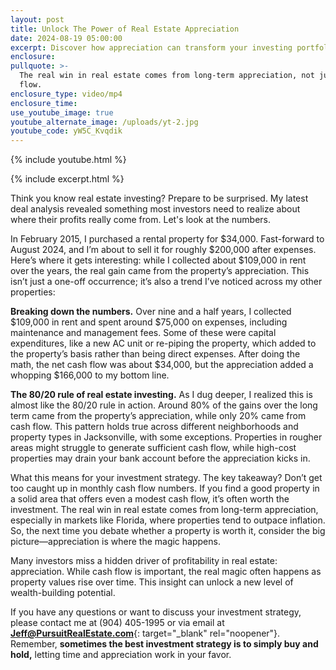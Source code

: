 ```yaml
---
layout: post
title: Unlock The Power of Real Estate Appreciation
date: 2024-08-19 05:00:00
excerpt: Discover how appreciation can transform your investing portfolio.
enclosure:
pullquote: >-
  The real win in real estate comes from long-term appreciation, not just cash
  flow.
enclosure_type: video/mp4
enclosure_time:
use_youtube_image: true
youtube_alternate_image: /uploads/yt-2.jpg
youtube_code: yW5C_Kvqdik
---
```

{% include youtube.html %}

{% include excerpt.html %}

Think you know real estate investing? Prepare to be surprised. My latest deal analysis revealed something most investors need to realize about where their profits really come from. Let's look at the numbers.

In February 2015, I purchased a rental property for $34,000. Fast-forward to August 2024, and I’m about to sell it for roughly $200,000 after expenses. Here’s where it gets interesting: while I collected about $109,000 in rent over the years, the real gain came from the property’s appreciation. This isn’t just a one-off occurrence; it’s also a trend I’ve noticed across my other properties:

**Breaking down the numbers.** Over nine and a half years, I collected $109,000 in rent and spent around $75,000 on expenses, including maintenance and management fees. Some of these were capital expenditures, like a new AC unit or re-piping the property, which added to the property’s basis rather than being direct expenses. After doing the math, the net cash flow was about $34,000, but the appreciation added a whopping $166,000 to my bottom line.

**The 80/20 rule of real estate investing.** As I dug deeper, I realized this is almost like the 80/20 rule in action. Around 80% of the gains over the long term came from the property’s appreciation, while only 20% came from cash flow. This pattern holds true across different neighborhoods and property types in Jacksonville, with some exceptions. Properties in rougher areas might struggle to generate sufficient cash flow, while high-cost properties may drain your bank account before the appreciation kicks in.

What this means for your investment strategy. The key takeaway? Don’t get too caught up in monthly cash flow numbers. If you find a good property in a solid area that offers even a modest cash flow, it’s often worth the investment. The real win in real estate comes from long-term appreciation, especially in markets like Florida, where properties tend to outpace inflation. So, the next time you debate whether a property is worth it, consider the big picture—appreciation is where the magic happens.

Many investors miss a hidden driver of profitability in real estate: appreciation. While cash flow is important, the real magic often happens as property values rise over time. This insight can unlock a new level of wealth-building potential.

If you have any questions or want to discuss your investment strategy, please contact me at (904) 405-1995 or via email at [**Jeff@PursuitRealEstate.com**](){: target="_blank" rel="noopener"}. Remember, **sometimes the best investment strategy is to simply buy and hold,** letting time and appreciation work in your favor.